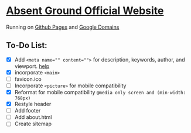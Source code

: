 # [Absent Ground Official Website](https://www.absentground.com)
Running on [Github Pages](https://pages.github.com) and [Google Domains](https://domains.google.com)
## To-Do List:
- [x] Add `<meta name="" content="">` for description, keywords, author, and viewport. [help](https://www.w3schools.com/tags/tag_meta.asp)
- [x] incorporate `<main>`
- [ ] favicon.ico
- [ ] Incorporate `<picture>` for mobile compatibility
- [x] Reformat for mobile compatibility `@media only screen and (min-width: 768px)`
- [x] Restyle header
- [ ] Add footer
- [ ] Add about.html
- [ ] Create sitemap
